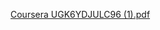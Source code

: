 [Coursera UGK6YDJULC96 (1).pdf](https://github.com/user-attachments/files/16263385/Coursera.UGK6YDJULC96.1.pdf)
